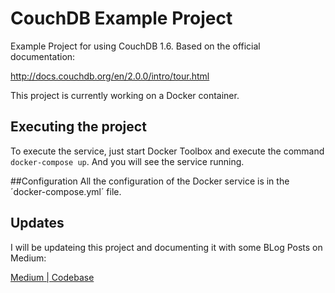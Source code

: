 # CouchDB Example Project
Example Project for using CouchDB 1.6. Based on the official documentation:

http://docs.couchdb.org/en/2.0.0/intro/tour.html

This project is currently working on a Docker container. 

## Executing the project
To execute the service, just start Docker Toolbox and execute the command `docker-compose up`. And you will see the service running.

##Configuration
All the configuration of the Docker service is in the ´docker-compose.yml´ file.

## Updates
I will be updateing this project and documenting it with some BLog Posts on Medium:

[Medium | Codebase](https://medium.com/codebase)
